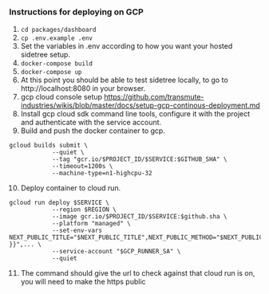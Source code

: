 ### Instructions for deploying on GCP

1. `cd packages/dashboard`
2. `cp .env.example .env`
3. Set the variables in .env according to how you want your hosted sidetree setup.
4. `docker-compose build`
5. `docker-compose up`
6. At this point you should be able to test sidetree locally, to go to http://localhost:8080 in your browser.
7. gcp cloud console setup https://github.com/transmute-industries/wikis/blob/master/docs/setup-gcp-continous-deployment.md
8. Install gcp cloud sdk command line tools, configure it with the project and authenticate with the service account.
9. Build and push the docker container to gcp.

```
gcloud builds submit \
            --quiet \
            --tag "gcr.io/$PROJECT_ID/$SERVICE:$GITHUB_SHA" \
            --timeout=1200s \
            --machine-type=n1-highcpu-32
```

10. Deploy container to cloud run.

```
gcloud run deploy $SERVICE \
            --region $REGION \
            --image gcr.io/$PROJECT_ID/$SERVICE:$github.sha \
            --platform "managed" \
            --set-env-vars NEXT_PUBLIC_TITLE="$NEXT_PUBLIC_TITLE",NEXT_PUBLIC_METHOD="$NEXT_PUBLIC_METHOD }}",... \
            --service-account "$GCP_RUNNER_SA" \
            --quiet
```

11. The command should give the url to check against that cloud run is on, you will need to make the https public
